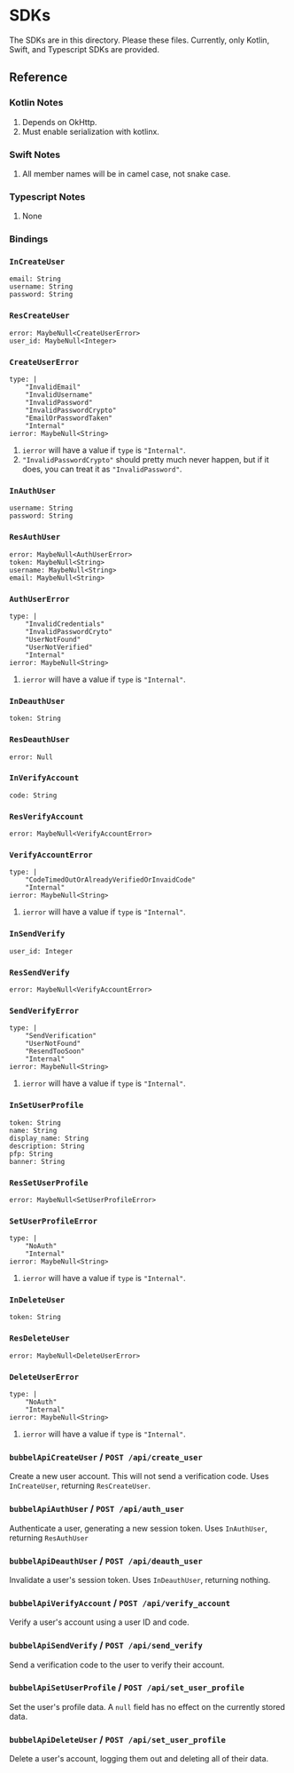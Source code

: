 # SDKs

The SDKs are in this directory.
Please these files.
Currently, only Kotlin, Swift, and Typescript SDKs are provided.

## Reference

### Kotlin Notes

1. Depends on OkHttp.
2. Must enable serialization with kotlinx.

### Swift Notes

1. All member names will be in camel case, not snake case.

### Typescript Notes

1. None

### Bindings

### `InCreateUser`

```
email: String
username: String
password: String
```

### `ResCreateUser`

```
error: MaybeNull<CreateUserError>
user_id: MaybeNull<Integer>
```

### `CreateUserError`

```
type: |
    "InvalidEmail"
    "InvalidUsername"
    "InvalidPassword"
    "InvalidPasswordCrypto"
    "EmailOrPasswordTaken"
    "Internal"
ierror: MaybeNull<String>
```

1. `ierror` will have a value if `type` is `"Internal"`.
2. `"InvalidPasswordCrypto"` should pretty much never happen, but if it does, you can treat it as `"InvalidPassword"`.

### `InAuthUser`

```
username: String
password: String
```

### `ResAuthUser`

```
error: MaybeNull<AuthUserError>
token: MaybeNull<String>
username: MaybeNull<String>
email: MaybeNull<String>
```

### `AuthUserError`

```
type: |
    "InvalidCredentials"
    "InvalidPasswordCryto"
    "UserNotFound"
    "UserNotVerified"
    "Internal"
ierror: MaybeNull<String>
```

1. `ierror` will have a value if `type` is `"Internal"`.

### `InDeauthUser`

```
token: String
```

### `ResDeauthUser`

```
error: Null
```

### `InVerifyAccount`

```
code: String
```

### `ResVerifyAccount`

```
error: MaybeNull<VerifyAccountError>
```

### `VerifyAccountError`

```
type: |
    "CodeTimedOutOrAlreadyVerifiedOrInvaidCode"
    "Internal"
ierror: MaybeNull<String>
```

1. `ierror` will have a value if `type` is `"Internal"`.

### `InSendVerify`

```
user_id: Integer
```

### `ResSendVerify`

```
error: MaybeNull<VerifyAccountError>
```

### `SendVerifyError`

```
type: |
    "SendVerification"
    "UserNotFound"
    "ResendTooSoon"
    "Internal"
ierror: MaybeNull<String>
```

1. `ierror` will have a value if `type` is `"Internal"`.

### `InSetUserProfile`

```
token: String
name: String
display_name: String
description: String
pfp: String
banner: String
```

### `ResSetUserProfile`

```
error: MaybeNull<SetUserProfileError>
```

### `SetUserProfileError`

```
type: |
    "NoAuth"
    "Internal"
ierror: MaybeNull<String>
```

1. `ierror` will have a value if `type` is `"Internal"`.

### `InDeleteUser`

```
token: String
```

### `ResDeleteUser`

```
error: MaybeNull<DeleteUserError>
```

### `DeleteUserError`

```
type: |
    "NoAuth"
    "Internal"
ierror: MaybeNull<String>
```

1. `ierror` will have a value if `type` is `"Internal"`.

### `bubbelApiCreateUser` / `POST /api/create_user`

Create a new user account.
This will not send a verification code.
Uses `InCreateUser`, returning `ResCreateUser`.

### `bubbelApiAuthUser` / `POST /api/auth_user`

Authenticate a user, generating a new session token.
Uses `InAuthUser`, returning `ResAuthUser`

### `bubbelApiDeauthUser` / `POST /api/deauth_user`

Invalidate a user's session token.
Uses `InDeauthUser`, returning nothing.

### `bubbelApiVerifyAccount` / `POST /api/verify_account`

Verify a user's account using a user ID and code.

### `bubbelApiSendVerify` / `POST /api/send_verify`

Send a verification code to the user to verify their account.

### `bubbelApiSetUserProfile` / `POST /api/set_user_profile`

Set the user's profile data.
A `null` field has no effect on the currently stored data.

### `bubbelApiDeleteUser` / `POST /api/set_user_profile`

Delete a user's account, logging them out and deleting all of their data.
